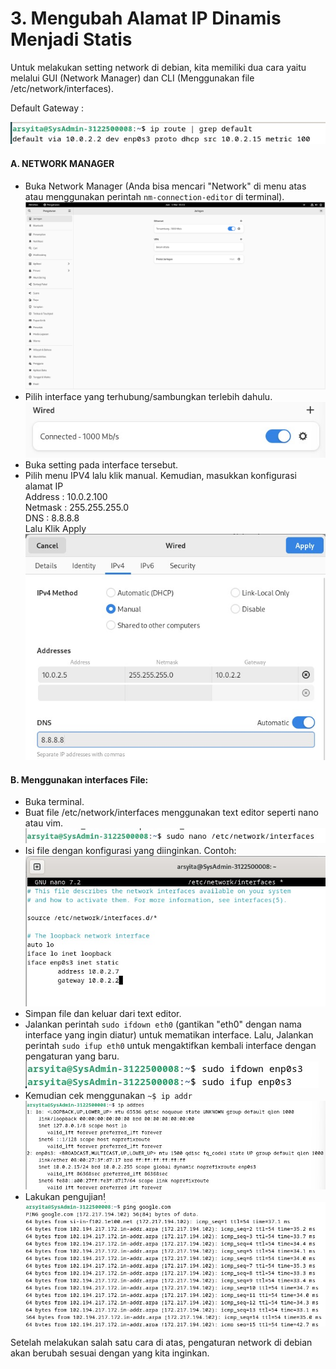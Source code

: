# 3. Mengubah Alamat IP Dinamis Menjadi Statis 

Untuk melakukan setting network di debian, kita memiliki dua cara yaitu melalui GUI (Network Manager) dan CLI (Menggunakan file /etc/network/interfaces).

Default Gateway :

![alt text](assets/0.jpg)

#### A. NETWORK MANAGER
- Buka Network Manager (Anda bisa mencari "Network" di menu atas atau menggunakan perintah `nm-connection-editor` di terminal).
![Network Manager](assets/9.png)
- Pilih interface yang terhubung/sambungkan terlebih dahulu.
![alt text](assets/1.jpg)
- Buka setting pada interface tersebut.
- Pilih menu IPV4 lalu klik manual. Kemudian, masukkan konfigurasi alamat IP
<br> Address : 10.0.2.100
<br> Netmask : 255.255.255.0
<br> DNS : 8.8.8.8
<br> Lalu Klik Apply
![alt text](assets/2.jpg)

#### B. Menggunakan interfaces File:

- Buka terminal.
- Buat file /etc/network/interfaces menggunakan text editor seperti nano atau vim.
![alt text](assets/4.jpg)
- Isi file dengan konfigurasi yang diinginkan. Contoh:
![alt text](assets/5.jpg)
- Simpan file dan keluar dari text editor.
- Jalankan perintah `sudo ifdown eth0` (gantikan "eth0" dengan nama interface yang ingin diatur) untuk mematikan interface. Lalu, Jalankan perintah `sudo ifup eth0` untuk mengaktifkan kembali interface dengan pengaturan yang baru.
  ![alt text](assets/6.jpg)
- Kemudian cek menggunakan `~$ ip addr`
  ![alt text](assets/7.jpg)
- Lakukan pengujian!
  ![alt text](assets/8.jpg)

Setelah melakukan salah satu cara di atas, pengaturan network di debian akan berubah sesuai dengan yang kita inginkan.
